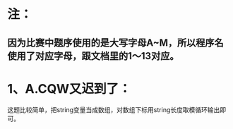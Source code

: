 # 注：
## 因为比赛中题序使用的是大写字母A~M，所以程序名使用了对应字母，跟文档里的1～13对应。

# 1、A.CQW又迟到了：
这题比较简单，把string变量当成数组，对数组下标用string长度取模循环输出即可。

